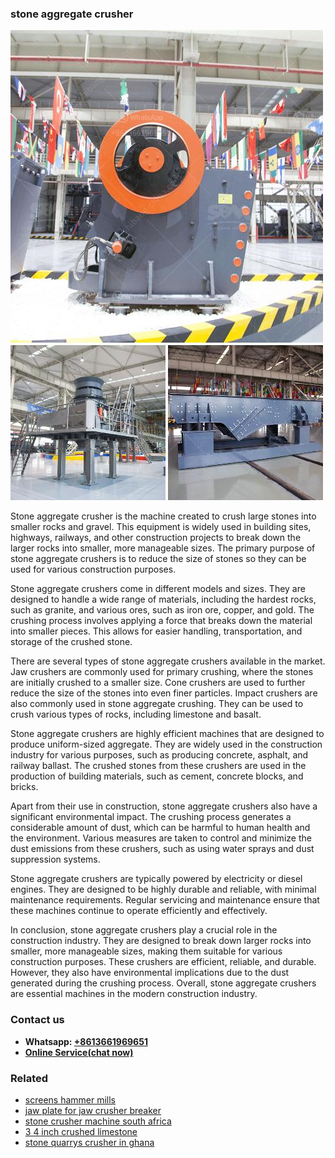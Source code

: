 <h3>stone aggregate crusher</h3><img src='1708587377.jpg' alt=''><p>Stone aggregate crusher is the machine created to crush large stones into smaller rocks and gravel. This equipment is widely used in building sites, highways, railways, and other construction projects to break down the larger rocks into smaller, more manageable sizes. The primary purpose of stone aggregate crushers is to reduce the size of stones so they can be used for various construction purposes.</p><p>Stone aggregate crushers come in different models and sizes. They are designed to handle a wide range of materials, including the hardest rocks, such as granite, and various ores, such as iron ore, copper, and gold. The crushing process involves applying a force that breaks down the material into smaller pieces. This allows for easier handling, transportation, and storage of the crushed stone.</p><p>There are several types of stone aggregate crushers available in the market. Jaw crushers are commonly used for primary crushing, where the stones are initially crushed to a smaller size. Cone crushers are used to further reduce the size of the stones into even finer particles. Impact crushers are also commonly used in stone aggregate crushing. They can be used to crush various types of rocks, including limestone and basalt.</p><p>Stone aggregate crushers are highly efficient machines that are designed to produce uniform-sized aggregate. They are widely used in the construction industry for various purposes, such as producing concrete, asphalt, and railway ballast. The crushed stones from these crushers are used in the production of building materials, such as cement, concrete blocks, and bricks.</p><p>Apart from their use in construction, stone aggregate crushers also have a significant environmental impact. The crushing process generates a considerable amount of dust, which can be harmful to human health and the environment. Various measures are taken to control and minimize the dust emissions from these crushers, such as using water sprays and dust suppression systems.</p><p>Stone aggregate crushers are typically powered by electricity or diesel engines. They are designed to be highly durable and reliable, with minimal maintenance requirements. Regular servicing and maintenance ensure that these machines continue to operate efficiently and effectively.</p><p>In conclusion, stone aggregate crushers play a crucial role in the construction industry. They are designed to break down larger rocks into smaller, more manageable sizes, making them suitable for various construction purposes. These crushers are efficient, reliable, and durable. However, they also have environmental implications due to the dust generated during the crushing process. Overall, stone aggregate crushers are essential machines in the modern construction industry.</p><h3>Contact us</h3><ul><li><strong>Whatsapp:&nbsp;<a href="https://wa.me/8613661969651">+8613661969651</a></strong></li><li><a href="https://swt.shibang-china.com/?git&amp;zhl&amp;stone aggregate crusher"><strong>Online Service(chat now)</strong></a></li></ul><h3>Related</h3><ul><li><a href='screens hammer mills.md'>screens hammer mills</a></li><li><a href='jaw plate for jaw crusher breaker.md'>jaw plate for jaw crusher breaker</a></li><li><a href='stone crusher machine south africa.md'>stone crusher machine south africa</a></li><li><a href='3 4 inch crushed limestone.md'>3 4 inch crushed limestone</a></li><li><a href='stone quarrys crusher in ghana.md'>stone quarrys crusher in ghana</a></li></ul>